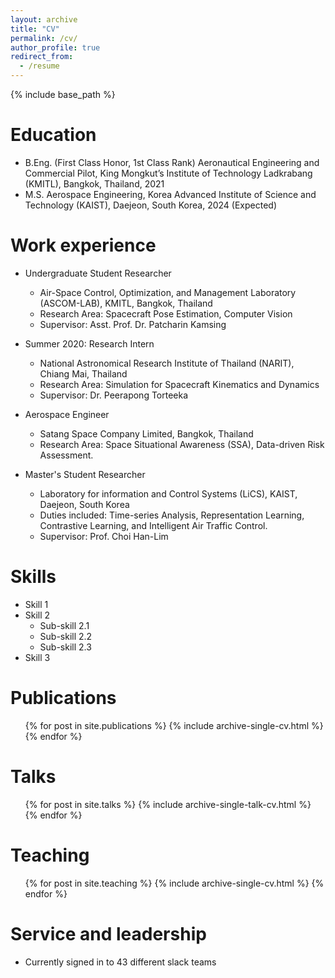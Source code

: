 ```yaml
---
layout: archive
title: "CV"
permalink: /cv/
author_profile: true
redirect_from:
  - /resume
---
```


{% include base_path %}

Education
======
* B.Eng. (First Class Honor, 1st Class Rank) Aeronautical Engineering and Commercial Pilot, King Mongkut’s Institute of Technology Ladkrabang (KMITL), Bangkok, Thailand, 2021
* M.S. Aerospace Engineering, Korea Advanced Institute of Science and Technology (KAIST), Daejeon, South Korea, 2024 (Expected)

Work experience
======
* Undergraduate Student Researcher
  * Air-Space Control, Optimization, and Management Laboratory (ASCOM-LAB), KMITL, Bangkok, Thailand
  * Research Area: Spacecraft Pose Estimation, Computer Vision
  * Supervisor: Asst. Prof. Dr. Patcharin Kamsing

* Summer 2020: Research Intern
  * National Astronomical Research Institute of Thailand (NARIT), Chiang Mai, Thailand
  * Research Area: Simulation for Spacecraft Kinematics and Dynamics
  * Supervisor: Dr. Peerapong Torteeka

* Aerospace Engineer
  * Satang Space Company Limited, Bangkok, Thailand
  * Research Area: Space Situational Awareness (SSA), Data-driven Risk Assessment.

* Master's Student Researcher
  * Laboratory for information and Control Systems (LiCS), KAIST, Daejeon, South Korea
  * Duties included: Time-series Analysis, Representation Learning, Contrastive Learning, and Intelligent Air Traffic Control.
  * Supervisor: Prof. Choi Han-Lim
  
Skills
======
* Skill 1
* Skill 2
  * Sub-skill 2.1
  * Sub-skill 2.2
  * Sub-skill 2.3
* Skill 3

Publications
======
  <ul>{% for post in site.publications %}
    {% include archive-single-cv.html %}
  {% endfor %}</ul>
  
Talks
======
  <ul>{% for post in site.talks %}
    {% include archive-single-talk-cv.html %}
  {% endfor %}</ul>
  
Teaching
======
  <ul>{% for post in site.teaching %}
    {% include archive-single-cv.html %}
  {% endfor %}</ul>
  
Service and leadership
======
* Currently signed in to 43 different slack teams
